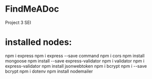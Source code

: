 # FindMeADoc
Project 3 SEI
# installed nodes:
npm i express
npm i express --save command
npm i cors
npm install mongoose
npm install --save express-validator
npm i validator
npm i express-validator
npm install jsonwebtoken
npm i bcrypt
npm i --save bcrypt 
npm i dotenv
npm install nodemailer
